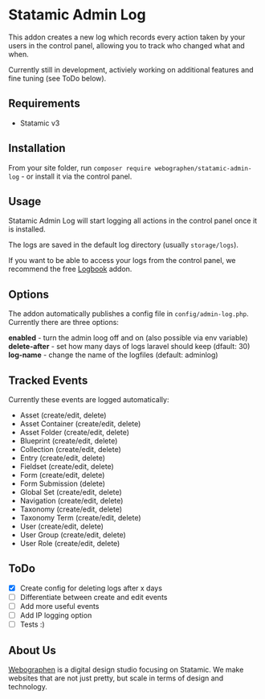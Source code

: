 # Statamic Admin Log

This addon creates a new log which records every action taken by your users in the control panel, allowing you to track who changed what and when.

Currently still in development, activiely working on additional features and fine tuning (see ToDo below).

## Requirements

- Statamic v3

## Installation

From your site folder, run `composer require webographen/statamic-admin-log` - or install it via the control panel.

## Usage

Statamic Admin Log will start logging all actions in the control panel once it is installed. 

The logs are saved in the default log directory (usually `storage/logs`).

If you want to be able to access your logs from the control panel, we recommend the free [Logbook](https://statamic.com/addons/aryeh-raber/logbook) addon.

##  Options

The addon automatically publishes a config file in `config/admin-log.php`. Currently there are three options:

**enabled** - turn the admin loog off and on (also possible via env variable)
**delete-after** - set how many days of logs laravel should keep (dfault: 30)
**log-name** - change the name of the logfiles (default: adminlog)

## Tracked Events

Currently these events are logged automatically:

- Asset (create/edit, delete)
- Asset Container (create/edit, delete)
- Asset Folder (create/edit, delete)
- Blueprint (create/edit, delete)
- Collection (create/edit, delete)
- Entry (create/edit, delete)
- Fieldset (create/edit, delete)
- Form (create/edit, delete)
- Form Submission (delete)
- Global Set (create/edit, delete)
- Navigation (create/edit, delete)
- Taxonomy (create/edit, delete)
- Taxonomy Term (create/edit, delete)
- User (create/edit, delete)
- User Group (create/edit, delete)
- User Role (create/edit, delete)

## ToDo

- [x] Create config for deleting logs after x days
- [ ] Differentiate between create and edit events
- [ ] Add more useful events
- [ ] Add IP logging option
- [ ] Tests :)

## About Us

[Webographen](https://webographen.de/) is a digital design studio focusing on Statamic. We make websites that are not just pretty, but scale in terms of design and technology.
